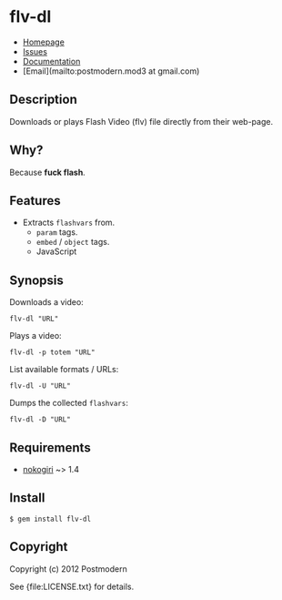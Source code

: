 # flv-dl

* [Homepage](https://github.com/sophsec/flv-dl#readme)
* [Issues](https://github.com/sophsec/flv-dl/issues)
* [Documentation](http://rubydoc.info/gems/flv-dl/frames)
* [Email](mailto:postmodern.mod3 at gmail.com)

## Description

Downloads or plays Flash Video (flv) file directly from their web-page.

## Why?

Because **fuck flash**.

## Features

* Extracts `flashvars` from.
  * `param` tags.
  * `embed` / `object` tags.
  * JavaScript

## Synopsis

Downloads a video:

    flv-dl "URL"

Plays a video:

    flv-dl -p totem "URL"

List available formats / URLs:

    flv-dl -U "URL"

Dumps the collected `flashvars`:

    flv-dl -D "URL"

## Requirements

* [nokogiri](https://github.com/tenderlove/nokogiri) ~> 1.4

## Install

    $ gem install flv-dl

## Copyright

Copyright (c) 2012 Postmodern

See {file:LICENSE.txt} for details.
